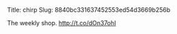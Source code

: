 Title: chirp
Slug: 8840bc331637452553ed54d3669b256b

The weekly shop. <a href="http://t.co/dOn37ohI">http://t.co/dOn37ohI</a>
